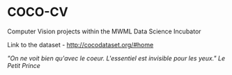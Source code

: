 # COCO-CV
Computer Vision projects within the MWML Data Science Incubator


Link to the dataset - http://cocodataset.org/#home

*"On ne voit bien qu'avec le coeur. L'essentiel est invisible pour les yeux."*
*Le Petit Prince*
